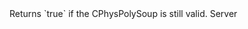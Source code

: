 <function name="IsValid" parent="CPhysPolySoup" type="classfunc">
	<description>
		Returns `true` if the CPhysPolySoup is still valid.
	</description>
	<realm>Server</realm>
	<args>
	</args>
	<rets>
		<ret name="" type="bool"></ret>
	</rets>
</function>